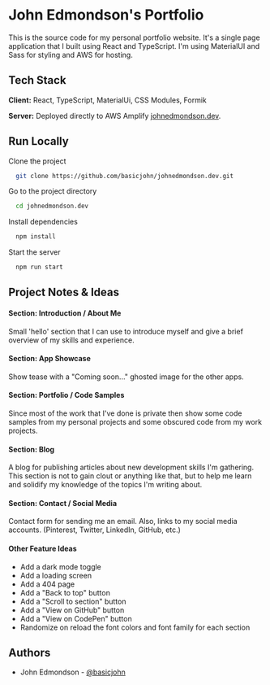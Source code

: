 # John Edmondson's Portfolio

This is the source code for my personal portfolio website. It's a single page application that I built using React and TypeScript. I'm using MaterialUI and Sass for styling and AWS for hosting.

## Tech Stack

**Client:** React, TypeScript, MaterialUi, CSS Modules, Formik

**Server:** Deployed directly to AWS Amplify [johnedmondson.dev](https://johnedmondson.dev).

## Run Locally

Clone the project

```bash
  git clone https://github.com/basicjohn/johnedmondson.dev.git
```

Go to the project directory

```bash
  cd johnedmondson.dev
```

Install dependencies

```bash
  npm install
```

Start the server

```bash
  npm run start
```

## Project Notes & Ideas

#### Section: Introduction / About Me

Small 'hello' section that I can use to introduce myself and give a brief overview of my skills and experience.

#### Section: App Showcase

Show tease with a "Coming soon..." ghosted image for the other apps.

#### Section: Portfolio / Code Samples

Since most of the work that I've done is private then show some code samples from my personal projects and some obscured code from my work projects.

#### Section: Blog

A blog for publishing articles about new development skills I'm gathering. This section is not to gain clout or anything like that, but to help me learn and solidify my knowledge of the topics I'm writing about.

#### Section: Contact / Social Media

Contact form for sending me an email. Also, links to my social media accounts. (Pinterest, Twitter, LinkedIn, GitHub, etc.)

#### Other Feature Ideas

- Add a dark mode toggle
- Add a loading screen
- Add a 404 page
- Add a "Back to top" button
- Add a "Scroll to section" button
- Add a "View on GitHub" button
- Add a "View on CodePen" button
- Randomize on reload the font colors and font family for each section

## Authors

- John Edmondson - [@basicjohn](https://www.github.com/basicjohn)
